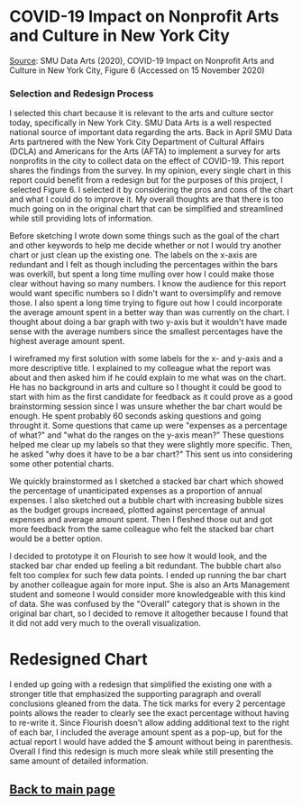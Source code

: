 # COVID-19 Impact on Nonprofit Arts and Culture in New York City

<blockquote class="imgur-embed-pub" lang="en" data-id="a/KxAZGuo" data-context="false" ><a href="//imgur.com/a/KxAZGuo"></a></blockquote><script async src="//s.imgur.com/min/embed.js" charset="utf-8"></script>
   
[Source](https://culturaldata.org/media/2080/dcla_afta_smudataarts_covid19_impact_report.pdf): SMU Data Arts (2020), COVID-19 Impact on Nonprofit Arts and Culture in New York City, Figure 6 (Accessed on 15 November 2020)
   
### Selection and Redesign Process
   I selected this chart because it is relevant to the arts and culture sector today, specifically in New York City. SMU Data Arts is a well respected national source of important data regarding the arts. Back in April SMU Data Arts partnered with the New York City Department of Cultural Affairs (DCLA) and Americans for the Arts (AFTA) to implement a survey for arts nonprofits in the city to collect data on the effect of COVID-19. This report shares the findings from the survey. In my opinion, every single chart in this report could benefit from a redesign but for the purposes of this project, I selected Figure 6. I selected it by considering the pros and cons of the chart and what I could do to improve it. My overall thoughts are that there is too much going on in the original chart that can be simplified and streamlined while still providing lots of information. 
   
   Before sketching I wrote down some things such as the goal of the chart and other keywords to help me decide whether or not I would try another chart or just clean up the existing one. The labels on the x-axis are redundant and I felt as though including the percentages within the bars was overkill, but spent a long time mulling over how I could make those clear without having so many numbers. I know the audience for this report would want specific numbers so I didn't want to oversimplify and remove those. I also spent a long time trying to figure out how I could incorporate the average amount spent in a better way than was currently on the chart. I thought about doing a bar graph with two y-axis but it wouldn't have made sense with the average numbers since the smallest percentages have the highest average amount spent. 

I wireframed my first solution with some labels for the x- and y-axis and a more descriptive title. I explained to my colleague what the report was about and then asked him if he could explain to me what was on the chart. He has no background in arts and culture so I thought it could be good to start with him as the first candidate for feedback as it could prove as a good brainstorming session since I was unsure whether the bar chart would be enough. He spent probably 60 seconds asking questions and going throught it. Some questions that came up were "expenses as a percentage of what?" and "what do the ranges on the y-axis mean?" These questions helped me clear up my labels so that they were slightly more specific. Then, he asked "why does it have to be a bar chart?" This sent us into considering some other potential charts. 

We quickly brainstormed as I sketched a stacked bar chart which showed the percentage of unanticipated expenses as a proportion of annual expenses. I also sketched out a bubble chart with increasing bubble sizes as the budget groups increaed, plotted against percentage of annual expenses and average amount spent. Then I fleshed those out and got more feedback from the same colleague who felt the stacked bar chart would be a better option. 

I decided to prototype it on Flourish to see how it would look, and the stacked bar char ended up feeling a bit redundant. The bubble chart also felt too complex for such few data points. I ended up running the bar chart by another colleague again for more input. She is also an Arts Management student and someone I would consider more knowledgeable with this kind of data. She was confused by the "Overall" category that is shown in the original bar chart, so I decided to remove it altogether because I found that it did not add very much to the overall visualization. 

# Redesigned Chart

<div class="flourish-embed flourish-chart" data-src="visualisation/4360508"><script src="https://public.flourish.studio/resources/embed.js"></script></div>

I ended up going with a redesign that simplified the existing one with a stronger title that emphasized the supporting paragraph and overall conclusions gleaned from the data. The tick marks for every 2 percentage points allows the reader to clearly see the exact percentage without having to re-write it. Since Flourish doesn't allow adding additional text to the right of each bar, I included the average amount spent as a pop-up, but for the actual report I would have added the $ amount without being in parenthesis. Overall I find this redesign is much more sleak while still presenting the same amount of detailed information. 

## [Back to main page](https://anagm17.github.io/ana-garcia-portfolio/)
